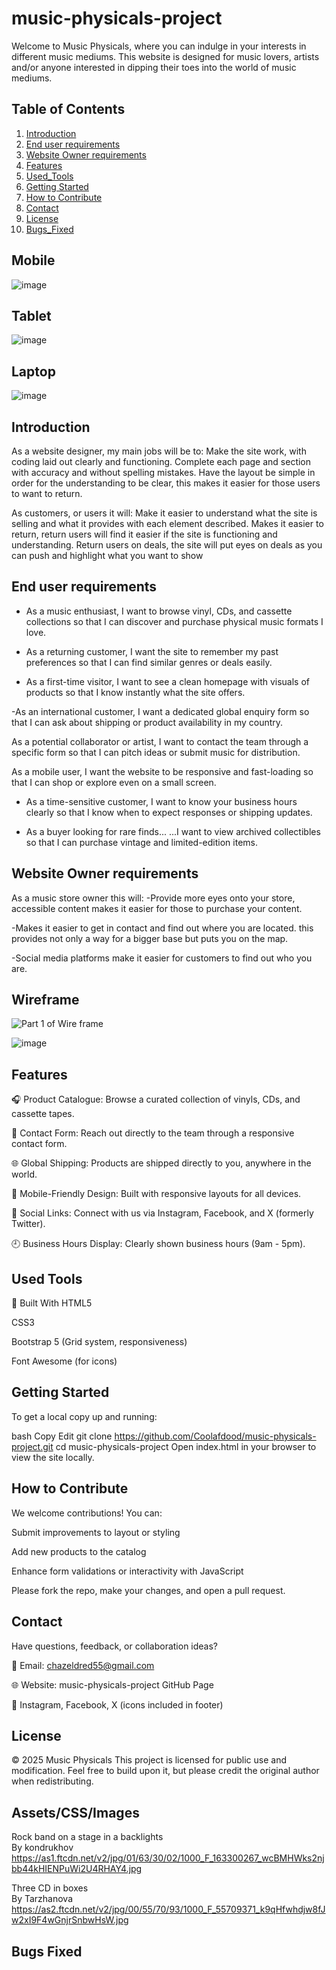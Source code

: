 ﻿# music-physicals-project

Welcome to Music Physicals, where you can indulge in your interests in different music mediums. This website is designed for music lovers, artists and/or anyone interested in dipping their toes into the world of music mediums.

## Table of Contents

1. [Introduction](#introduction)
2. [End user requirements](#end-user-requirements)
3. [Website Owner requirements](#website-owner-requirements)
4. [Features](#features)
5. [Used_Tools](#used-tools)
6. [Getting Started](#getting-started)
7. [How to Contribute](#how-to-contribute)
8. [Contact](#contact)
9. [License](#license)
10. [Bugs_Fixed](bugs-fixed)

## Mobile

![image](https://github.com/user-attachments/assets/b3909a0a-a455-4845-a6f6-839640d9426f)

## Tablet
![image](https://github.com/user-attachments/assets/71c2fcf3-5fcf-4d50-9d06-484136ce07e8)

## Laptop

![image](https://github.com/user-attachments/assets/f59614b4-38f1-4b70-84fb-e84c2caabb8b)

## Introduction

As a website designer, my main jobs will be to:
Make the site work, with coding laid out clearly and functioning.
Complete each page and section with accuracy and without spelling mistakes.
Have the layout be simple in order for the understanding to be clear, this makes it easier for those users to want to return.

As customers, or users it will:
Make it easier to understand what the site is selling and what it provides with each element described.
Makes it easier to return, return users will find it easier if the site is functioning and understanding.
Return users on deals, the site will put eyes on deals as you can push and highlight what you want to show

## End user requirements

- As a music enthusiast, I want to browse vinyl, CDs, and cassette collections
so that I can discover and purchase physical music formats I love.

- As a returning customer, I want the site to remember my past preferences
so that I can find similar genres or deals easily.

- As a first-time visitor, I want to see a clean homepage with visuals of products
so that I know instantly what the site offers.

-As an international customer, I want a dedicated global enquiry form
so that I can ask about shipping or product availability in my country.

  As a potential collaborator or artist, I want to contact the team through a specific form
so that I can pitch ideas or submit music for distribution.

  As a mobile user, I want the website to be responsive and fast-loading
so that I can shop or explore even on a small screen.

- As a time-sensitive customer, I want to know your business hours clearly
so that I know when to expect responses or shipping updates.

- As a buyer looking for rare finds...
...I want to view archived collectibles
so that I can purchase vintage and limited-edition items.

## Website Owner requirements

As a music store owner this will:
-Provide more eyes onto your store, accessible content makes it easier for those to purchase your content.

-Makes it easier to get in contact and find out where you are located. this provides not only a way for a bigger base but puts you on the map.

-Social media platforms make it easier for customers to find out who you are.

## Wireframe

![Part 1 of Wire frame](https://github.com/user-attachments/assets/22fb1e06-d78e-4431-aaf4-0417eb916bd1)

![image](https://github.com/user-attachments/assets/53cbe8eb-2973-410c-85cc-69395c6366cb)

## Features

🎧 Product Catalogue: Browse a curated collection of vinyls, CDs, and cassette tapes.

💬 Contact Form: Reach out directly to the team through a responsive contact form.

🌐 Global Shipping: Products are shipped directly to you, anywhere in the world.

📲 Mobile-Friendly Design: Built with responsive layouts for all devices.

📣 Social Links: Connect with us via Instagram, Facebook, and X (formerly Twitter).

🕘 Business Hours Display: Clearly shown business hours (9am - 5pm).

## Used Tools


🧱 Built With
HTML5

CSS3

Bootstrap 5 (Grid system, responsiveness)

Font Awesome (for icons)

## Getting Started

To get a local copy up and running:

bash
Copy
Edit
git clone <https://github.com/Coolafdood/music-physicals-project.git>
cd music-physicals-project
Open index.html in your browser to view the site locally.

## How to Contribute

We welcome contributions! You can:

Submit improvements to layout or styling

Add new products to the catalog

Enhance form validations or interactivity with JavaScript

Please fork the repo, make your changes, and open a pull request.

## Contact

Have questions, feedback, or collaboration ideas?

📧 Email: chazeldred55@gmail.com

🌐 Website: music-physicals-project GitHub Page

📱 Instagram, Facebook, X (icons included in footer)

## License

© 2025 Music Physicals
This project is licensed for public use and modification. Feel free to build upon it, but please credit the original author when redistributing.

## Assets/CSS/Images

Rock band on a stage in a backlights  
By kondrukhov  
<https://as1.ftcdn.net/v2/jpg/01/63/30/02/1000_F_163300267_wcBMHWks2njbb44kHIENPuWi2U4RHAY4.jpg>

Three CD in boxes  
By Tarzhanova  
<https://as2.ftcdn.net/v2/jpg/00/55/70/93/1000_F_55709371_k9qHfwhdjw8fJw2xI9F4wGnjrSnbwHsW.jpg>

## Bugs Fixed

